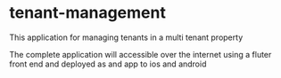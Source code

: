 # tenant-management
This application for managing tenants in a multi tenant property

The complete application will accessible over the internet using a fluter front end and deployed as and app to ios and android
